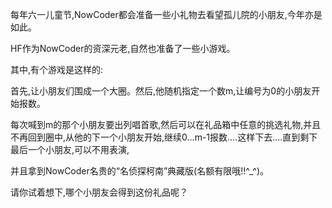 每年六一儿童节,NowCoder都会准备一些小礼物去看望孤儿院的小朋友,今年亦是如此。

HF作为NowCoder的资深元老,自然也准备了一些小游戏。

其中,有个游戏是这样的:

首先,让小朋友们围成一个大圈。然后,他随机指定一个数m,让编号为0的小朋友开始报数。

每次喊到m的那个小朋友要出列唱首歌,然后可以在礼品箱中任意的挑选礼物,并且不再回到圈中,从他的下一个小朋友开始,继续0...m-1报数....这样下去....直到剩下最后一个小朋友,可以不用表演,

并且拿到NowCoder名贵的“名侦探柯南”典藏版(名额有限哦!!^_^)。

请你试着想下,哪个小朋友会得到这份礼品呢？